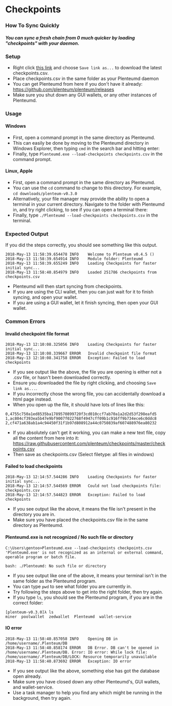 # Checkpoints
### How To Sync Quickly
##### You can sync a fresh chain from 0 much quicker by loading "checkpoints" with your daemon.

### Setup

- Right click [this link](https://github.com/plenteum/checkpoints/raw/master/checkpoints.csv) and choose `Save link as...` to download the latest checkpoints.csv.
- Place checkpoints.csv in the same folder as your Plenteumd daemon
- You can get Plenteumd from here if you don't have it already: https://github.com/plenteum/plenteum/releases
- Make sure you shut down any GUI wallets, or any other instances of Plenteumd.

### Usage

#### Windows

- First, open a command prompt in the same directory as Plenteumd.
- This can easily be done by moving to the Plenteumd directory in Windows Explorer, then typing `cmd` in the search bar and hitting enter:
- Finally, type `Plenteumd.exe --load-checkpoints checkpoints.csv` in the command prompt.

#### Linux, Apple

- First, open a command prompt in the same directory as Plenteumd.
- You can use the `cd` command to change to this directory. For example, `cd downloads/plenteum-v0.3.0`
- Alternatively, your file manager may provide the ability to open a terminal in your current directory. Navigate to the folder with Plenteumd in, and try right clicking, to see if you can open a terminal there:
- Finally, type `./Plenteumd --load-checkpoints checkpoints.csv` in the terminal.

### Expected Output

If you did the steps correctly, you should see something like this output.

```
2018-May-13 11:58:39.654478 INFO    Welcome to Plenteum v0.4.5 ()
2018-May-13 11:58:39.654914 INFO    Module folder: Plenteumd
2018-May-13 11:58:39.655249 INFO    Loading Checkpoints for faster initial sync...
2018-May-13 11:58:40.854979 INFO    Loaded 251786 checkpoints from checkpoints.csv
```

- Plenteumd will then start syncing from checkpoints.
- If you are using the CLI wallet, then you can just wait for it to finish syncing, and open your wallet.
- If you are using a GUI wallet, let it finish syncing, then open your GUI wallet.

### Common Errors

#### Invalid checkpoint file format

```
2018-May-13 12:10:08.325056 INFO    Loading Checkpoints for faster initial sync...
2018-May-13 12:10:08.339667 ERROR   Invalid checkpoint file format
2018-May-13 12:10:08.341758 ERROR   Exception: Failed to load checkpoints
```

- If you see output like the above, the file you are opening is either not a .csv file, or hasn't been downloaded correctly.
- Ensure you downloaded the file by right clicking, and choosing `Save link as...`.
- If you incorrectly chose the wrong file, you can accidentally  download a html page instead.
- When you open up the file, it should have lots of lines like this:

```
0,4755c750a1ed8535ba1789570899720f3cd010ccf7ab70a1a2d2d53f298eafd5
1,ac804cf393ea5b47e9bf9007f022768f4947cff09b1c916ff9b734ece6c0ddc8
2,cf471a638ab1a4c94450f31f1b97d808912a44c0750839af607488976ea80232
```

- If you absolutely can't get it working, you can make a new text file, copy all the content from here into it: https://raw.githubusercontent.com/plenteum/checkpoints/master/checkpoints.csv
- Then save as checkpoints.csv (Select filetype: all files in windows)

#### Failed to load checkpoints

```
2018-May-13 12:14:57.544286 INFO    Loading Checkpoints for faster initial sync...
2018-May-13 12:14:57.544569 ERROR   Could not load checkpoints file: checkpoints.csv
2018-May-13 12:14:57.544823 ERROR   Exception: Failed to load checkpoints
```

- If you see output like the above, it means the file isn't present in the directory you are in.
- Make sure you have placed the checkpoints.csv file in the same directory as Plenteumd.

#### Plenteumd.exe is not recognized / No such file or directory

```
C:\Users\gentoo>Plenteumd.exe --load-checkpoints checkpoints.csv
'Plenteumd.exe' is not recognized as an internal or external command,
operable program or batch file.
```

`bash: ./Plenteumd: No such file or directory`

- If you see output like one of the above, it means your terminal isn't in the same folder as the Plenteumd program.
- You can type `pwd` to see what folder you are currently in.
- Try following the steps above to get into the right folder, then try again.
- If you type `ls`, you should see the Plenteumd program, if you are in the correct folder:

```
[plenteum-v0.3.0]λ ls
miner  poolwallet  zedwallet  Plenteumd  wallet-service
```

#### IO error

```
2018-May-13 11:58:40.857058 INFO    Opening DB in /home/username/.Plenteum/DB
2018-May-13 11:58:40.858174 ERROR   DB Error. DB can't be opened in /home/username/.Plenteum/DB. Error: IO error: While lock file: /home/username/.Plenteum/DB/LOCK: Resource temporarily unavailable
2018-May-13 11:58:40.873692 ERROR   Exception: IO error
```

- If you see output like the above, something else has got the database open already.
- Make sure you have closed down any other Plenteumd's, GUI wallets, and wallet-service.
- Use a task manager to help you find any which might be running in the background, then try again.
